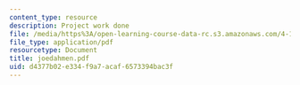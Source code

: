 ```yaml
---
content_type: resource
description: Project work done
file: /media/https%3A/open-learning-course-data-rc.s3.amazonaws.com/4-155b-architectural-design-level-iii-a-student-center-for-mit-fall-2004/d4377b02e334f9a7acaf6573394bac3f_joedahmen.pdf
file_type: application/pdf
resourcetype: Document
title: joedahmen.pdf
uid: d4377b02-e334-f9a7-acaf-6573394bac3f
---
```

